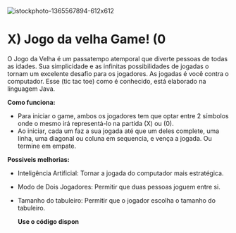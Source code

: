 
![istockphoto-1365567894-612x612](https://github.com/user-attachments/assets/88aeb8fd-d389-4880-8994-b72543a0d865)

 
 #                                     X) Jogo da velha Game! (0
   O Jogo da Velha é um passatempo atemporal que diverte pessoas de todas as idades. Sua simplicidade e as infinitas possibilidades de jogadas o tornam um excelente desafio para os jogadores. As jogadas é você contra o computador. Esse (tic tac toe) como é conhecido, está elaborado na linguagem Java.

**Como funciona:**

   - Para iniciar o game, ambos os jogadores tem que optar entre 2 símbolos onde o mesmo irá representá-lo na partida (X) ou (0).
   - Ao iniciar, cada um faz a sua jogada até que um deles complete, uma linha, uma diagonal ou coluna em sequencia, e vença a jogada. Ou termine em empate.

 **Possiveis melhorias:**

- Inteligência Artificial: Tornar a jogada do computador mais estratégica.
- Modo de Dois Jogadores: Permitir que duas pessoas joguem entre si.
- Tamanho do tabuleiro: Permitir que o jogador escolha o tamanho do tabuleiro.





     **Use o código dispon**
